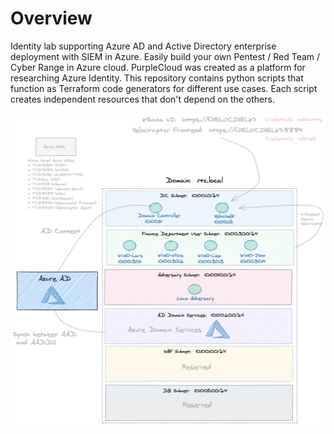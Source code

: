 # Overview
Identity lab supporting Azure AD and Active Directory enterprise deployment with SIEM in Azure. Easily build your own Pentest / Red Team / Cyber Range in Azure cloud. PurpleCloud was created as a platform for researching Azure Identity. This repository contains python scripts that function as Terraform code generators for different use cases. Each script creates independent resources that don't depend on the others.

![](./images/pce.png)

